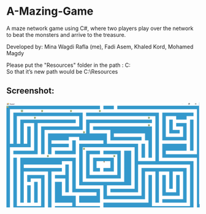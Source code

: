 # A-Mazing-Game
A maze network game using C#, where two players play over the network to beat the monsters and arrive to the treasure. 

Developed by: Mina Wagdi Rafla (me), Fadi Asem, Khaled Kord, Mohamed Magdy

Please put the "Resources" folder in the path : 
C:\
So that it’s new path would be
C:\Resources

## Screenshot:

![alt text](https://github.com/MinaWagdi/A-Mazing-Game/blob/master/Resources/Screenshot_6.png)








